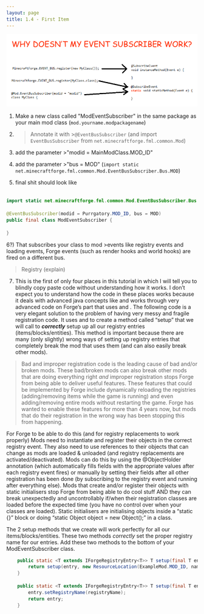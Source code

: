 ```yaml
---
layout: page
title: 1.4 - First Item
---
```




![Why isn't my Event Subscriber Working](/tutorials/1.13.2/forge/eventsubscriber.png "Why isn't my Event Subscriber Working")

1) Make a new class called "ModEventSubscriber" in the same package as your main mod class (`mod.yourname.modpackagename`)
2) >Annotate it with >`@EventBusSubscriber` (and import `EventBusSubscriber` from `net.minecraftforge.fml.common.Mod`)  
3) add the parameter >"modid = MainModClass.MOD_ID"  
4) add the parameter >"bus = MOD" (`import static net.minecraftforge.fml.common.Mod.EventBusSubscriber.Bus.MOD`)  

5) final shit should look like
```java

import static net.minecraftforge.fml.common.Mod.EventBusSubscriber.Bus.MOD;

@EventBusSubscriber(modid = Purrgatory.MOD_ID, bus = MOD)
public final class ModEventSubscriber {

}
```
6?) That subscribes your class to mod >events like registry events and loading events, Forge events (such as render hooks and world hooks) are fired on a different bus.
> Registry (explain)
7) This is the first of only four places in this tutorial in which I will tell you to blindly copy paste code without understanding how it works. I don’t expect you to understand how the code in these places works because it deals with advanced java concepts like <generics> and works through very advanced code on Forge’s part that uses <ASM> and <Reflection>. The following code is a very elegant solution to the problem of having very messy and fragile registration code. It uses <generics> and <method overloading> to create a method called “setup” that we will call to ***correctly*** setup up all our registry entries (items/blocks/entities). This method is important because there are many (only slightly) wrong ways of setting up registry entries that completely break the mod that uses them (and can also easily break other mods).
> Bad and improper registration code is the leading cause of bad and/or broken mods. These bad/broken mods can also break other mods that are doing everything right *and* improper registration stops Forge from being able to deliver useful features. These features that could be implemented by Forge include dynamically reloading the registries (adding/removing items while the game is running) and even adding/removing entire mods without restarting the game. Forge has wanted to enable these features for more than 4 years now, but mods that do their registration in the wrong way has been stopping this from happening.

For Forge to be able to do this (and for registry replacements to work properly) Mods need to instantiate and register their objects in the correct registry event. They also need to use references to their objects that can change as mods are loaded & unloaded (and registry replacements are activated/deactivated). Mods can do this by using the @ObjectHolder annotation (which automatically fills fields with the appropriate values after each registry event fires) or manually by setting their fields after all other registration has been done (by subscribing to the registry event and running after everything else). Mods that create and/or register their objects with static initialisers stop Forge from being able to do cool stuff AND they can break unexpectedly and uncontrollably if/when their registration classes are loaded before the expected time (you have no control over when your classes are loaded). Static initialisers are initialising objects inside a “static {}” block or doing “static Object object = new Object();” in a class.  

The 2 setup methods that we create will work perfectly for all our items/blocks/entities. These two methods *correctly* set the proper registry name for our entries. Add these two methods to the bottom of your ModEventSubscriber class.
```java
	public static <T extends IForgeRegistryEntry<T>> T setup(final T entry, final String name) {
		return setup(entry, new ResourceLocation(ExampleMod.MOD_ID, name));
	}

	public static <T extends IForgeRegistryEntry<T>> T setup(final T entry, final ResourceLocation registryName) {
		entry.setRegistryName(registryName);
		return entry;
	}
```